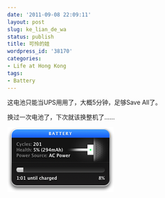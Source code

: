 ```yaml
---
date: '2011-09-08 22:09:11'
layout: post
slug: ke_lian_de_wa
status: publish
title: 可怜的娃
wordpress_id: '38170'
categories:
- Life at Hong Kong
tags:
- Battery
---
```


这电池只能当UPS用用了，大概5分钟，足够Save All了。

换过一次电池了，下次就该换整机了……


![Poor battery health: 5%](/images/in_post/poorbattery.png)



